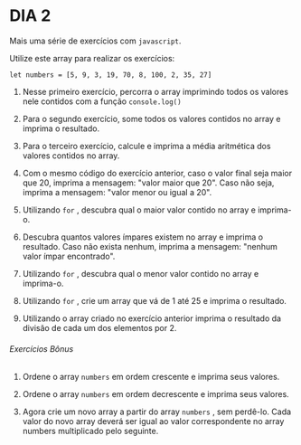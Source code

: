 # DIA 2

Mais uma série de exercícios com `javascript`.

Utilize este array para realizar os exercícios:

`let numbers = [5, 9, 3, 19, 70, 8, 100, 2, 35, 27]`

1. Nesse primeiro exercício, percorra o array imprimindo todos os valores nele contidos com a função `console.log()`

2. Para o segundo exercício, some todos os valores contidos no array e imprima o resultado.

3. Para o terceiro exercício, calcule e imprima a média aritmética dos valores contidos no array.

4. Com o mesmo código do exercício anterior, caso o valor final seja maior que 20, imprima a mensagem: "valor maior que 20". Caso não seja, imprima a mensagem: "valor menor ou igual a 20".

5. Utilizando `for` , descubra qual o maior valor contido no array e imprima-o.

6. Descubra quantos valores ímpares existem no array e imprima o resultado. Caso não exista nenhum, imprima a mensagem: "nenhum valor ímpar encontrado".

7. Utilizando `for` , descubra qual o menor valor contido no array e imprima-o.

8. Utilizando `for` , crie um array que vá de 1 até 25 e imprima o resultado.

9. Utilizando o array criado no exercício anterior imprima o resultado da divisão de cada um dos elementos por 2.

###### Exercícios Bônus

1. Ordene o array `numbers` em ordem crescente e imprima seus valores.

2. Ordene o array `numbers` em ordem decrescente e imprima seus valores.

3. Agora crie um novo array a partir do array `numbers` , sem perdê-lo. Cada valor do novo array deverá ser igual ao valor correspondente no array numbers multiplicado pelo seguinte.


